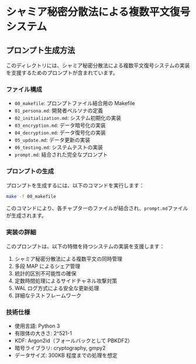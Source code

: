 # シャミア秘密分散法による複数平文復号システム

## プロンプト生成方法

このディレクトリには、シャミア秘密分散法による複数平文復号システムの実装を支援するためのプロンプトが含まれています。

### ファイル構成

- `00_makefile`: プロンプトファイル結合用の Makefile
- `01_persona.md`: 開発者ペルソナの定義
- `02_initialization.md`: システム初期化の実装
- `03_encryption.md`: データ暗号化の実装
- `04_decryption.md`: データ復号化の実装
- `05_update.md`: データ更新の実装
- `06_testing.md`: システムテストの実装
- `prompt.md`: 結合された完全なプロンプト

### プロンプトの生成

プロンプトを生成するには、以下のコマンドを実行します：

```bash
make -f 00_makefile
```

このコマンドにより、各チャプターのファイルが結合され、`prompt.md`ファイルが生成されます。

### 実装の詳細

このプロンプトは、以下の特徴を持つシステムの実装を支援します：

1. シャミア秘密分散法による複数平文の同時管理
2. 多段 MAP によるシェア管理
3. 統計的区別不可能性の確保
4. 定数時間処理によるサイドチャネル攻撃対策
5. WAL ログ方式による安全な更新処理
6. 詳細なテストフレームワーク

### 技術仕様

- 使用言語: Python 3
- 有限体の大きさ: 2^521-1
- KDF: Argon2id（フォールバックとして PBKDF2）
- 暗号ライブラリ: cryptography, gmpy2
- データサイズ: 300KB 程度までの処理を想定
